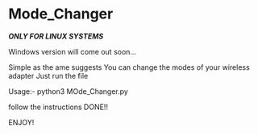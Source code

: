 # Mode_Changer

***ONLY FOR LINUX SYSTEMS***

Windows version will come out soon...

Simple as the ame suggests You can change the modes of your wireless adapter
Just run the file 

Usage:-
python3 MOde_Changer.py

follow the instructions
DONE!!


ENJOY!
